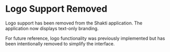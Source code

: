 # Logo Support Removed

Logo support has been removed from the Shakti application. The application now displays text-only branding.

For future reference, logo functionality was previously implemented but has been intentionally removed to simplify the interface. 
